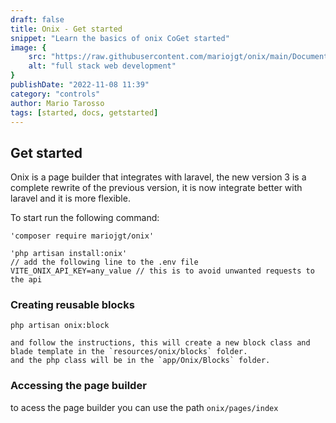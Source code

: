 ```yaml
---
draft: false
title: Onix - Get started
snippet: "Learn the basics of onix CoGet started"
image: {
    src: "https://raw.githubusercontent.com/mariojgt/onix/main/Documentation/Onix/imgs/Started.png",
    alt: "full stack web development"
}
publishDate: "2022-11-08 11:39"
category: "controls"
author: Mario Tarosso
tags: [started, docs, getstarted]
---
```


## Get started

Onix is a page builder that integrates with laravel, the new version 3 is a complete rewrite of the previous version, it is now integrate better with laravel and it is more flexible.

To start run the following command:

    'composer require mariojgt/onix'

    'php artisan install:onix'
    // add the following line to the .env file
    VITE_ONIX_API_KEY=any_value // this is to avoid unwanted requests to the api

### Creating reusable blocks
    php artisan onix:block

    and follow the instructions, this will create a new block class and blade template in the `resources/onix/blocks` folder.
    and the php class will be in the `app/Onix/Blocks` folder.

### Accessing the page builder
to acess the page builder you can use the path `onix/pages/index`
